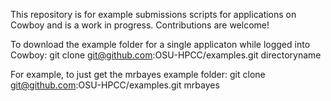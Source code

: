 This repository is for example submissions scripts for applications on Cowboy
and is a work in progress.  Contributions are welcome!

To download the example folder for a single applicaton while logged into Cowboy:
 git clone git@github.com:OSU-HPCC/examples.git directoryname

For example, to just get the mrbayes example folder:
 git clone git@github.com:OSU-HPCC/examples.git mrbayes



